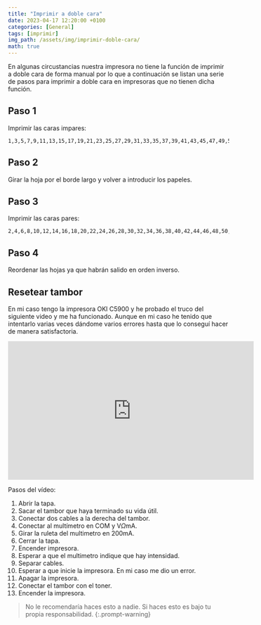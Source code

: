 ```yaml
---
title: "Imprimir a doble cara"
date: 2023-04-17 12:20:00 +0100
categories: [General]
tags: [imprimir]
img_path: /assets/img/imprimir-doble-cara/
math: true
---
```


En algunas circustancias nuestra impresora no tiene la función de imprimir a doble cara de forma manual por lo que a continuación se listan una serie de pasos para imprimir a doble cara en impresoras que no tienen dicha función.

## Paso 1

Imprimir las caras impares:

```
1,3,5,7,9,11,13,15,17,19,21,23,25,27,29,31,33,35,37,39,41,43,45,47,49,51,53,55,57,59,61,63,65,67,69,71,73,75,77,79,81,83,85,87,89,91,93,95,97,99
```

## Paso 2

Girar la hoja por el borde largo y volver a introducir los papeles.

## Paso 3

Imprimir las caras pares:

```
2,4,6,8,10,12,14,16,18,20,22,24,26,28,30,32,34,36,38,40,42,44,46,48,50,52,54,56,58,60,62,64,66,68,70,72,74,76,78,80,82,84,86,88,90,92,94,96,98,100
```

## Paso 4

Reordenar las hojas ya que habrán salido en orden inverso.

## Resetear tambor

En mi caso tengo la impresora OKI C5900 y he probado el truco del siguiente video y me ha funcionado. Aunque en mi caso he tenido que intentarlo varias veces dándome varios errores hasta que lo conseguí hacer de manera satisfactoria.

<iframe width="560" height="315" src="https://www.youtube.com/embed/27gfCzkqUdo?si=N99c5W2taz5a6OTT" title="YouTube video player" frameborder="0" allow="accelerometer; autoplay; clipboard-write; encrypted-media; gyroscope; picture-in-picture; web-share" referrerpolicy="strict-origin-when-cross-origin" allowfullscreen></iframe>

Pasos del vídeo:

1. Abrir la tapa.
1. Sacar el tambor que haya terminado su vida útil.
1. Conectar dos cables a la derecha del tambor.
1. Conectar al multímetro en COM y V$\Omega$mA.
1. Girar la ruleta del multimetro en 200mA.
1. Cerrar la tapa.
1. Encender impresora.
1. Esperar a que el multimetro indique que hay intensidad.
1. Separar cables.
1. Esperar a que inicie la impresora. En mi caso me dio un error.
1. Apagar la impresora.
1. Conectar el tambor con el toner.
1. Encender la impresora.

> No le recomendaría haces esto a nadie. Si haces esto es bajo tu propia responsabilidad.
{:.prompt-warning}
